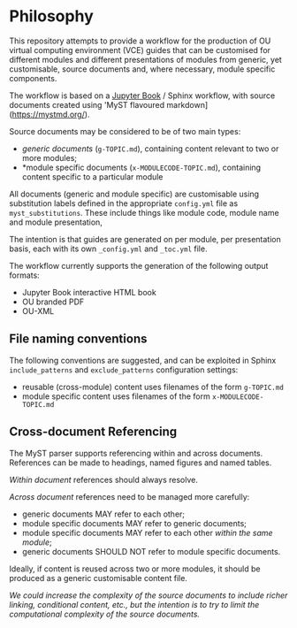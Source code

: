 # Philosophy

This repository attempts to provide a workflow for the production of OU virtual computing environment (VCE) guides that can be customised for different modules and different presentations of modules from generic, yet customisable, source documents and, where necessary, module specific components.

The workflow is based on a [Jupyter Book](https://jupyterbook.org/en/stable/intro.html) / Sphinx workflow, with source documents created using 'MyST flavoured markdown](https://mystmd.org/).

Source documents may be considered to be of two main types:

- *generic documents* (`g-TOPIC.md`), containing content relevant to two or more modules;
- *module specific documents (`x-MODULECODE-TOPIC.md`), containing content specific to a particular module

All documents (generic and module specific) are customisable using substitution labels defined in the appropriate `config.yml` file as `myst_substitutions`. These include things like module code, module name and module presentation,

The intention is that guides are generated on per module, per presentation basis, each with its own `_config.yml` and `_toc.yml` file.

The workflow currently supports the generation of the following output formats:

- Jupyter Book interactive HTML book
- OU branded PDF
- OU-XML


## File naming conventions

The following conventions are suggested, and can be exploited in Sphinx `include_patterns` and `exclude_patterns` configuration settings:

- reusable (cross-module) content uses filenames of the form `g-TOPIC.md`
- module specific content uses filenames of the form `x-MODULECODE-TOPIC.md`

## Cross-document Referencing

The MyST parser supports referencing within and across documents. References can be made to headings, named figures and named tables.

*Within document* references should always resolve.

*Across document* references need to be managed more carefully:

- generic documents MAY refer to each other;
- module specific documents MAY refer to generic documents;
- module specific documents MAY refer to each other *within the same module*;
- generic documents SHOULD NOT refer to module specific documents.

Ideally, if content is reused across two or more modules, it should be produced as a generic customisable content file.

*We could increase the complexity of the source documents to include richer linking, conditional content, etc., but the intention is to try to limit the computational complexity of the source documents.*


